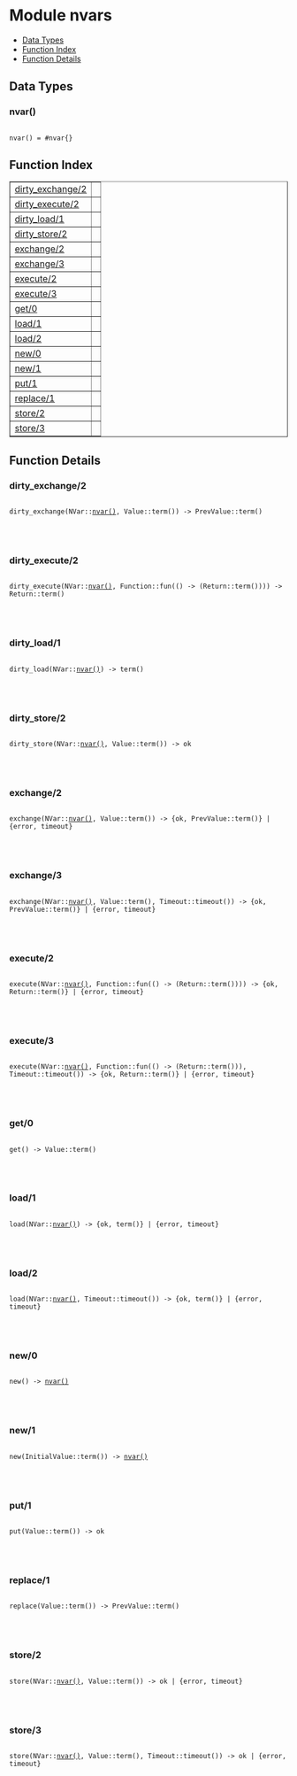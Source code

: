 

# Module nvars #
* [Data Types](#types)
* [Function Index](#index)
* [Function Details](#functions)



<a name="types"></a>

## Data Types ##




### <a name="type-nvar">nvar()</a> ###



<pre><code>
nvar() = #nvar{}
</code></pre>


<a name="index"></a>

## Function Index ##


<table width="100%" border="1" cellspacing="0" cellpadding="2" summary="function index"><tr><td valign="top"><a href="#dirty_exchange-2">dirty_exchange/2</a></td><td></td></tr><tr><td valign="top"><a href="#dirty_execute-2">dirty_execute/2</a></td><td></td></tr><tr><td valign="top"><a href="#dirty_load-1">dirty_load/1</a></td><td></td></tr><tr><td valign="top"><a href="#dirty_store-2">dirty_store/2</a></td><td></td></tr><tr><td valign="top"><a href="#exchange-2">exchange/2</a></td><td></td></tr><tr><td valign="top"><a href="#exchange-3">exchange/3</a></td><td></td></tr><tr><td valign="top"><a href="#execute-2">execute/2</a></td><td></td></tr><tr><td valign="top"><a href="#execute-3">execute/3</a></td><td></td></tr><tr><td valign="top"><a href="#get-0">get/0</a></td><td></td></tr><tr><td valign="top"><a href="#load-1">load/1</a></td><td></td></tr><tr><td valign="top"><a href="#load-2">load/2</a></td><td></td></tr><tr><td valign="top"><a href="#new-0">new/0</a></td><td></td></tr><tr><td valign="top"><a href="#new-1">new/1</a></td><td></td></tr><tr><td valign="top"><a href="#put-1">put/1</a></td><td></td></tr><tr><td valign="top"><a href="#replace-1">replace/1</a></td><td></td></tr><tr><td valign="top"><a href="#store-2">store/2</a></td><td></td></tr><tr><td valign="top"><a href="#store-3">store/3</a></td><td></td></tr></table>


<a name="functions"></a>

## Function Details ##

<a name="dirty_exchange-2"></a>

### dirty_exchange/2 ###


<pre><code>
dirty_exchange(NVar::<a href="#type-nvar">nvar()</a>, Value::term()) -&gt; PrevValue::term()
</code></pre>

<br></br>



<a name="dirty_execute-2"></a>

### dirty_execute/2 ###


<pre><code>
dirty_execute(NVar::<a href="#type-nvar">nvar()</a>, Function::fun(() -&gt; (Return::term()))) -&gt; Return::term()
</code></pre>

<br></br>



<a name="dirty_load-1"></a>

### dirty_load/1 ###


<pre><code>
dirty_load(NVar::<a href="#type-nvar">nvar()</a>) -&gt; term()
</code></pre>

<br></br>



<a name="dirty_store-2"></a>

### dirty_store/2 ###


<pre><code>
dirty_store(NVar::<a href="#type-nvar">nvar()</a>, Value::term()) -&gt; ok
</code></pre>

<br></br>



<a name="exchange-2"></a>

### exchange/2 ###


<pre><code>
exchange(NVar::<a href="#type-nvar">nvar()</a>, Value::term()) -&gt; {ok, PrevValue::term()} | {error, timeout}
</code></pre>

<br></br>



<a name="exchange-3"></a>

### exchange/3 ###


<pre><code>
exchange(NVar::<a href="#type-nvar">nvar()</a>, Value::term(), Timeout::timeout()) -&gt; {ok, PrevValue::term()} | {error, timeout}
</code></pre>

<br></br>



<a name="execute-2"></a>

### execute/2 ###


<pre><code>
execute(NVar::<a href="#type-nvar">nvar()</a>, Function::fun(() -&gt; (Return::term()))) -&gt; {ok, Return::term()} | {error, timeout}
</code></pre>

<br></br>



<a name="execute-3"></a>

### execute/3 ###


<pre><code>
execute(NVar::<a href="#type-nvar">nvar()</a>, Function::fun(() -&gt; (Return::term())), Timeout::timeout()) -&gt; {ok, Return::term()} | {error, timeout}
</code></pre>

<br></br>



<a name="get-0"></a>

### get/0 ###


<pre><code>
get() -&gt; Value::term()
</code></pre>

<br></br>



<a name="load-1"></a>

### load/1 ###


<pre><code>
load(NVar::<a href="#type-nvar">nvar()</a>) -&gt; {ok, term()} | {error, timeout}
</code></pre>

<br></br>



<a name="load-2"></a>

### load/2 ###


<pre><code>
load(NVar::<a href="#type-nvar">nvar()</a>, Timeout::timeout()) -&gt; {ok, term()} | {error, timeout}
</code></pre>

<br></br>



<a name="new-0"></a>

### new/0 ###


<pre><code>
new() -&gt; <a href="#type-nvar">nvar()</a>
</code></pre>

<br></br>



<a name="new-1"></a>

### new/1 ###


<pre><code>
new(InitialValue::term()) -&gt; <a href="#type-nvar">nvar()</a>
</code></pre>

<br></br>



<a name="put-1"></a>

### put/1 ###


<pre><code>
put(Value::term()) -&gt; ok
</code></pre>

<br></br>



<a name="replace-1"></a>

### replace/1 ###


<pre><code>
replace(Value::term()) -&gt; PrevValue::term()
</code></pre>

<br></br>



<a name="store-2"></a>

### store/2 ###


<pre><code>
store(NVar::<a href="#type-nvar">nvar()</a>, Value::term()) -&gt; ok | {error, timeout}
</code></pre>

<br></br>



<a name="store-3"></a>

### store/3 ###


<pre><code>
store(NVar::<a href="#type-nvar">nvar()</a>, Value::term(), Timeout::timeout()) -&gt; ok | {error, timeout}
</code></pre>

<br></br>



